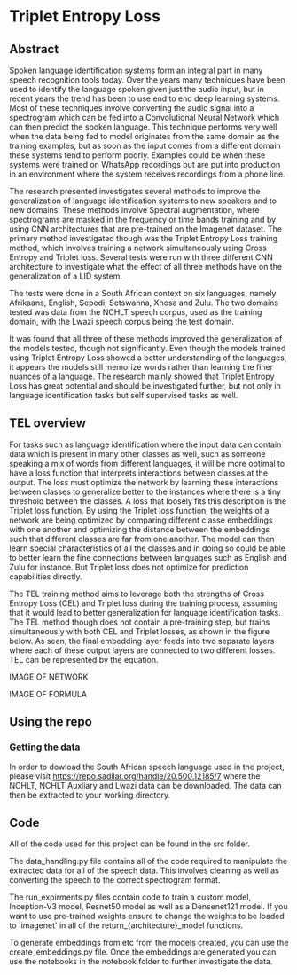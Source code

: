 # Triplet Entropy Loss

## Abstract
Spoken language identification systems form an integral part in many speech recognition tools today. Over the years many techniques have been used to identify the language spoken given just the audio input, but in recent years the trend has been to use end to end deep learning systems. Most of these techniques involve converting the audio signal into a spectrogram which can be fed into a Convolutional Neural Network which can then predict the spoken language. This technique performs very well when the data being fed to model originates from the same domain as the training examples, but as soon as the input comes from a different domain these systems tend to perform poorly. Examples could be when these systems were trained on WhatsApp recordings but are put into production in an environment where the system receives recordings from a phone line. 

The research presented investigates several methods to improve the generalization of language identification systems to new speakers and to new domains. These methods involve Spectral augmentation, where spectrograms are masked in the frequency or time bands training and by using CNN architectures that are pre-trained on the Imagenet dataset. The primary method investigated though was the Triplet Entropy Loss training method, which involves training a network simultaneously using Cross Entropy and Triplet loss. Several tests were run with three different CNN architecture to investigate what the effect of all three methods have on the generalization of a LID system.

The tests were done in a South African context on six languages, namely Afrikaans, English, Sepedi, Setswanna, Xhosa and Zulu. The two domains tested was data from the NCHLT speech corpus, used as the training domain, with the Lwazi speech corpus being the test domain. 

It was found that all three of these methods improved the generalization of the models tested, though not significantly. Even though the models trained using Triplet Entropy Loss showed a better understanding of the languages, it appears the models still memorize words rather than learning the finer nuances of a language. The research mainly showed that Triplet Entropy Loss has great potential and should be investigated further, but not only in language identification tasks but self supervised tasks as well.

## TEL overview

For tasks such as language identification where the input data can contain data which is present in many other classes as well, such as someone speaking a mix of words from different languages, it will be more optimal to have a loss function that interprets interactions between classes at the output. The loss must optimize the network by learning these interactions between classes to generalize better to the instances where there is a tiny threshold between the classes. A loss that loosely fits this description is the Triplet loss function. By using the Triplet loss function, the weights of a network are being optimized by comparing different classe embeddings with one another and optimizing the distance between the embeddings such that different classes are far from one another. The model can then learn special characteristics of all the classes and in doing so could be able to better learn the fine connections between languages such as English and Zulu for instance. But Triplet loss does not optimize for prediction capabilities directly.

The TEL training method aims to leverage both the strengths of Cross Entropy Loss (CEL) and Triplet loss during the training process, assuming that it would lead to better generalization for language identification tasks. The TEL method though does not contain a pre-training step, but trains simultaneously with both CEL and Triplet losses, as shown in the figure below. As seen, the final embedding layer feeds into two separate layers where each of these output layers are connected to two different losses. TEL can be represented by the equation.

IMAGE OF NETWORK

IMAGE OF FORMULA

## Using the repo

### Getting the data

In order to dowload the South African speech language used in the project, please visit https://repo.sadilar.org/handle/20.500.12185/7 where the NCHLT, NCHLT Auxliary and Lwazi data can be downloaded. The data can then be extracted to your working directory.

## Code

All of the code used for this project can be found in the src folder. 

The data_handling.py file contains all of the code required to manipulate the extracted data for all of the speech data. This involves cleaning as well as converting the speech to the correct spectrogram format.

The run_expirments.py files contain code to train a custom model, Inception-V3 model, Resnet50 model as well as a Densenet121 model. If you want to use pre-trained weights ensure to change the weights to be loaded to 'imagenet' in all of the return_{architecture}_model functions. 

To generate embeddings from etc from the models created, you can use the create_embeddings.py file. Once the embeddings are generated you can use the notebooks in the notebook folder to further investigate the data.

